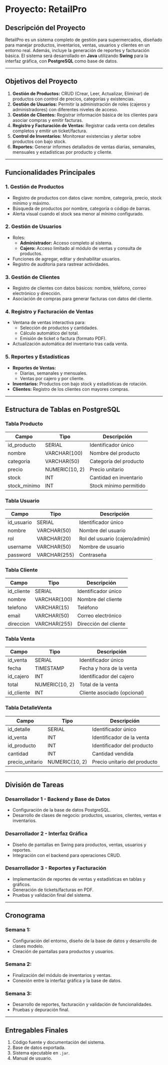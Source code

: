# **Proyecto: RetailPro**

## **Descripción del Proyecto**  
RetailPro es un sistema completo de gestión para supermercados, diseñado para manejar productos, inventarios, ventas, usuarios y clientes en un entorno real. Además, incluye la generación de reportes y facturación básica. El sistema será desarrollado en **Java** utilizando **Swing** para la interfaz gráfica, con **PostgreSQL** como base de datos.

---

## **Objetivos del Proyecto**
1. **Gestión de Productos:** CRUD (Crear, Leer, Actualizar, Eliminar) de productos con control de precios, categorías y existencias.  
2. **Gestión de Usuarios:** Permitir la administración de roles (cajeros y administradores) con diferentes niveles de acceso.  
3. **Gestión de Clientes:** Registrar información básica de los clientes para asociar compras y emitir facturas.  
4. **Registro y Facturación de Ventas:** Registrar cada venta con detalles completos y emitir un ticket/factura.  
5. **Control de Inventarios:** Monitorear existencias y alertar sobre productos con bajo stock.  
6. **Reportes:** Generar informes detallados de ventas diarias, semanales, mensuales y estadísticas por producto y cliente.

---

## **Funcionalidades Principales**

### **1. Gestión de Productos**
- Registro de productos con datos clave: nombre, categoría, precio, stock mínimo y máximo.  
- Búsqueda de productos por nombre, categoría o código de barras.  
- Alerta visual cuando el stock sea menor al mínimo configurado.  

### **2. Gestión de Usuarios**
- Roles:  
  - **Administrador:** Acceso completo al sistema.  
  - **Cajero:** Acceso limitado al módulo de ventas y consulta de productos.  
- Funciones de agregar, editar y deshabilitar usuarios.  
- Registro de auditoría para rastrear actividades.  

### **3. Gestión de Clientes**
- Registro de clientes con datos básicos: nombre, teléfono, correo electrónico y dirección.  
- Asociación de compras para generar facturas con datos del cliente.  

### **4. Registro y Facturación de Ventas**
- Ventana de ventas interactiva para:
  - Selección de productos y cantidades.  
  - Cálculo automático del total.  
  - Emisión de ticket o factura (formato PDF).  
- Actualización automática del inventario tras cada venta.  

### **5. Reportes y Estadísticas**
- **Reportes de Ventas:**
  - Diarias, semanales y mensuales.  
  - Ventas por cajero y por cliente.  
- **Inventarios:** Productos con bajo stock y estadísticas de rotación.  
- **Clientes:** Registro de los clientes con mayores compras.  

---

## **Estructura de Tablas en PostgreSQL**

### **Tabla Producto**  
| Campo          | Tipo            | Descripción                  |  
|----------------|-----------------|------------------------------|  
| id_producto    | SERIAL          | Identificador único          |  
| nombre         | VARCHAR(100)    | Nombre del producto          |  
| categoria      | VARCHAR(50)     | Categoría del producto       |  
| precio         | NUMERIC(10, 2)  | Precio unitario             |  
| stock          | INT             | Cantidad en inventario       |  
| stock_minimo   | INT             | Stock mínimo permitido       |  

### **Tabla Usuario**  
| Campo         | Tipo            | Descripción                  |  
|---------------|-----------------|------------------------------|  
| id_usuario    | SERIAL          | Identificador único          |  
| nombre        | VARCHAR(50)     | Nombre del usuario           |  
| rol           | VARCHAR(20)     | Rol del usuario (cajero/admin)|  
| username      | VARCHAR(50)     | Nombre de usuario            |  
| password      | VARCHAR(255)    | Contraseña                   |  

### **Tabla Cliente**  
| Campo         | Tipo            | Descripción                  |  
|---------------|-----------------|------------------------------|  
| id_cliente    | SERIAL          | Identificador único          |  
| nombre        | VARCHAR(100)    | Nombre del cliente           |  
| telefono      | VARCHAR(15)     | Teléfono                     |  
| email         | VARCHAR(50)     | Correo electrónico           |  
| direccion     | VARCHAR(255)    | Dirección del cliente        |  

### **Tabla Venta**  
| Campo         | Tipo            | Descripción                  |  
|---------------|-----------------|------------------------------|  
| id_venta      | SERIAL          | Identificador único          |  
| fecha         | TIMESTAMP       | Fecha y hora de la venta     |  
| id_cajero     | INT             | Identificador del cajero     |  
| total         | NUMERIC(10, 2)  | Total de la venta            |  
| id_cliente    | INT             | Cliente asociado (opcional)  |  

### **Tabla DetalleVenta**  
| Campo         | Tipo            | Descripción                  |  
|---------------|-----------------|------------------------------|  
| id_detalle    | SERIAL          | Identificador único          |  
| id_venta      | INT             | Identificador de la venta    |  
| id_producto   | INT             | Identificador del producto   |  
| cantidad      | INT             | Cantidad vendida             |  
| precio_unitario | NUMERIC(10, 2)| Precio unitario del producto |  

---

## **División de Tareas**

### **Desarrollador 1 - Backend y Base de Datos**
- Configuración de la base de datos PostgreSQL.  
- Desarrollo de clases de negocio: productos, usuarios, clientes, ventas e inventarios.  

### **Desarrollador 2 - Interfaz Gráfica**
- Diseño de pantallas en Swing para productos, ventas, usuarios y reportes.  
- Integración con el backend para operaciones CRUD.  

### **Desarrollador 3 - Reportes y Facturación**
- Implementación de reportes de ventas y estadísticas en tablas y gráficos.  
- Generación de tickets/facturas en PDF.  
- Pruebas y validación final del sistema.  

---

## **Cronograma**

### **Semana 1:**
- Configuración del entorno, diseño de la base de datos y desarrollo de clases modelo.  
- Creación de pantallas para productos y usuarios.  

### **Semana 2:**
- Finalización del módulo de inventarios y ventas.  
- Conexión entre la interfaz gráfica y la base de datos.  

### **Semana 3:**
- Desarrollo de reportes, facturación y validación de funcionalidades.  
- Pruebas y depuración final.  

---

## **Entregables Finales**
1. Código fuente y documentación del sistema.  
2. Base de datos exportada.  
3. Sistema ejecutable en `.jar`.  
4. Manual de usuario.  

